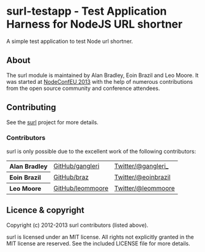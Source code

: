 surl-testapp - Test Application Harness for NodeJS URL shortner
==========================

A simple test application to test Node url shortner.

<a name="about"></a>
About
-----

The surl module is maintained by Alan Bradley, Eoin Brazil and Leo Moore. It was started at [NodeConfEU 2013](http://nodeconf.eu) with the help of numerous contributions from the open source community and conference attendees.


<a name="contributing"></a>
Contributing
------------
See the [surl](https://https://github.com/gangleri/surl/) project for more details.

### Contributors

surl is only possible due to the excellent work of the following contributors:

<table><tbody>
<tr><th align="left">Alan Bradley</th><td><a href="https://github.com/gangleri">GitHub/gangleri</a></td><td><a href="http://twitter.com/gangleri_">Twitter/@gangleri_</a></td></tr>
<tr><th align="left">Eoin Brazil</th><td><a href="https://github.com/braz/">GitHub/braz</a></td><td><a href="http://twitter.com/eoinbrazil">Twitter/@eoinbrazil</a></td></tr>
<tr><th align="left">Leo Moore</th><td><a href="https://github.com/leommoore">GitHub/leommoore</a></td><td><a href="http://twitter.com/leommoore">Twitter/@leommoore</a></td></tr>
</tbody></table>


<a name="licence"></a>
Licence &amp; copyright
---------------------

Copyright (c) 2012-2013 surl contributors (listed above).

surl is licensed under an MIT license. All rights not explicitly granted in the MIT license are reserved. See the included LICENSE file for more details.